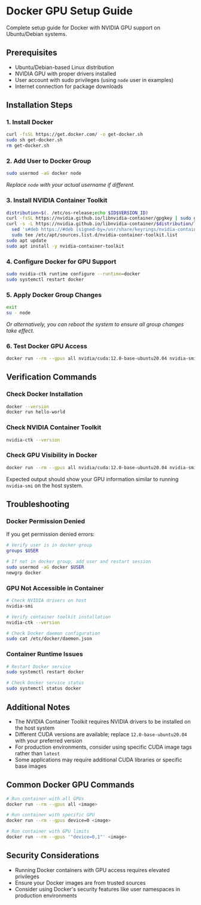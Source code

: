 # Docker GPU Setup Guide

Complete setup guide for Docker with NVIDIA GPU support on Ubuntu/Debian systems.

## Prerequisites

- Ubuntu/Debian-based Linux distribution
- NVIDIA GPU with proper drivers installed
- User account with sudo privileges (using `node` user in examples)
- Internet connection for package downloads

## Installation Steps

### 1. Install Docker

```bash
curl -fsSL https://get.docker.com/ -o get-docker.sh
sudo sh get-docker.sh
rm get-docker.sh
```

### 2. Add User to Docker Group

```bash
sudo usermod -aG docker node
```

*Replace `node` with your actual username if different.*

### 3. Install NVIDIA Container Toolkit

```bash
distribution=$(. /etc/os-release;echo $ID$VERSION_ID)
curl -fsSL https://nvidia.github.io/libnvidia-container/gpgkey | sudo gpg --dearmor -o /usr/share/keyrings/nvidia-container-toolkit-keyring.gpg
curl -s -L https://nvidia.github.io/libnvidia-container/$distribution/libnvidia-container.list | \
  sed 's#deb https://#deb [signed-by=/usr/share/keyrings/nvidia-container-toolkit-keyring.gpg] https://#g' | \
  sudo tee /etc/apt/sources.list.d/nvidia-container-toolkit.list
sudo apt update
sudo apt install -y nvidia-container-toolkit
```

### 4. Configure Docker for GPU Support

```bash
sudo nvidia-ctk runtime configure --runtime=docker
sudo systemctl restart docker
```

### 5. Apply Docker Group Changes

```bash
exit
su - node
```

*Or alternatively, you can reboot the system to ensure all group changes take effect.*

### 6. Test Docker GPU Access

```bash
docker run --rm --gpus all nvidia/cuda:12.0-base-ubuntu20.04 nvidia-smi
```

## Verification Commands

### Check Docker Installation

```bash
docker --version
docker run hello-world
```

### Check NVIDIA Container Toolkit

```bash
nvidia-ctk --version
```

### Check GPU Visibility in Docker

```bash
docker run --rm --gpus all nvidia/cuda:12.0-base-ubuntu20.04 nvidia-smi
```

Expected output should show your GPU information similar to running `nvidia-smi` on the host system.

## Troubleshooting

### Docker Permission Denied

If you get permission denied errors:

```bash
# Verify user is in docker group
groups $USER

# If not in docker group, add user and restart session
sudo usermod -aG docker $USER
newgrp docker
```

### GPU Not Accessible in Container

```bash
# Check NVIDIA drivers on host
nvidia-smi

# Verify container toolkit installation
nvidia-ctk --version

# Check Docker daemon configuration
sudo cat /etc/docker/daemon.json
```

### Container Runtime Issues

```bash
# Restart Docker service
sudo systemctl restart docker

# Check Docker service status
sudo systemctl status docker
```

## Additional Notes

- The NVIDIA Container Toolkit requires NVIDIA drivers to be installed on the host system
- Different CUDA versions are available; replace `12.0-base-ubuntu20.04` with your preferred version
- For production environments, consider using specific CUDA image tags rather than `latest`
- Some applications may require additional CUDA libraries or specific base images

## Common Docker GPU Commands

```bash
# Run container with all GPUs
docker run --rm --gpus all <image>

# Run container with specific GPU
docker run --rm --gpus device=0 <image>

# Run container with GPU limits
docker run --rm --gpus '"device=0,1"' <image>
```

## Security Considerations

- Running Docker containers with GPU access requires elevated privileges
- Ensure your Docker images are from trusted sources
- Consider using Docker's security features like user namespaces in production environments
